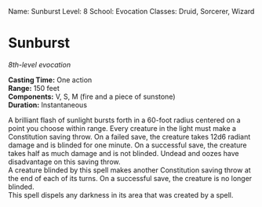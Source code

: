 Name: Sunburst
Level: 8
School: Evocation
Classes: Druid, Sorcerer, Wizard

# Sunburst 
_8th-level evocation_ 

**Casting Time:** One action    
**Range:** 150 feet    
**Components:** V, S, M (fire and a piece of sunstone)    
**Duration:** Instantaneous 

A brilliant flash of sunlight bursts forth in a 60-foot radius centered on a point you choose within range. Every creature in the light must make a Constitution saving throw. On a failed save, the creature takes 12d6 radiant damage and is blinded for one minute. On a successful save, the creature takes half as much damage and is not blinded. Undead and oozes have disadvantage on this saving throw.    
A creature blinded by this spell makes another Constitution saving throw at the end of each of its turns. On a successful save, the creature is no longer blinded.    
This spell dispels any darkness in its area that was created by a spell.